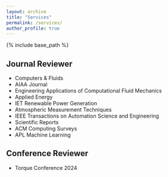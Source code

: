 ```yaml
---
layout: archive
title: "Services"
permalink: /services/
author_profile: true
---
```


{% include base_path %}

## Journal Reviewer
- Computers & Fluids
- AIAA Journal
- Engineering Applications of Computational Fluid Mechanics
- Applied Energy
- IET Renewable Power Generation
- Atmospheric Measurement Techniques
- IEEE Transactions on Automation Science and Engineering
- Scientific Reports
- ACM Computing Surveys
- APL Machine Learning

## Conference Reviewer
- Torque Conference 2024
